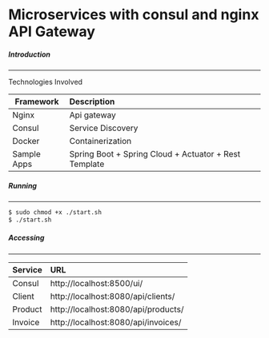 # Microservices with consul and nginx API Gateway

##### Introduction
------------
Technologies Involved 

| Framework       | Description                                                   | 
| ----------------|:--------------------------------------------------------------| 
| Nginx           | Api gateway                                                   |
| Consul          | Service Discovery                                             |  
| Docker          | Containerization                                              |  
| Sample Apps     | Spring Boot + Spring Cloud + Actuator + Rest Template         |  

##### Running
------------

```bash
$ sudo chmod +x ./start.sh
$ ./start.sh
```
##### Accessing
------------

| Service         | URL                                      |
| ----------------|:-----------------------------------------|
| Consul          | http://localhost:8500/ui/                | 
| Client          | http://localhost:8080/api/clients/       | 
| Product         | http://localhost:8080/api/products/      |                 
| Invoice         | http://localhost:8080/api/invoices/      |                  
